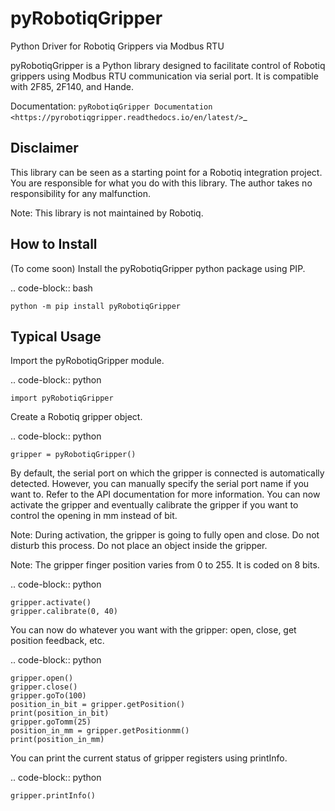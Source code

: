 pyRobotiqGripper
=================

Python Driver for Robotiq Grippers via Modbus RTU

pyRobotiqGripper is a Python library designed to facilitate control of Robotiq grippers using Modbus RTU communication via serial port.
It is compatible with 2F85, 2F140, and Hande.

Documentation: `pyRobotiqGripper Documentation <https://pyrobotiqgripper.readthedocs.io/en/latest/>`_

Disclaimer
----------

This library can be seen as a starting point for a Robotiq integration project.
You are responsible for what you do with this library.
The author takes no responsibility for any malfunction.

Note: This library is not maintained by Robotiq.

How to Install
--------------

(To come soon) Install the pyRobotiqGripper python package using PIP.

.. code-block:: bash

    python -m pip install pyRobotiqGripper

Typical Usage
-------------

Import the pyRobotiqGripper module.

.. code-block:: python

    import pyRobotiqGripper

Create a Robotiq gripper object.

.. code-block:: python

    gripper = pyRobotiqGripper()

By default, the serial port on which the gripper is connected is automatically detected. However, you can manually specify the serial port name if you want to. Refer to the API documentation for more information.
You can now activate the gripper and eventually calibrate the gripper if you want to control the opening in mm instead of bit.

Note: During activation, the gripper is going to fully open and close. Do not disturb this process. Do not place an object inside the gripper.

Note: The gripper finger position varies from 0 to 255. It is coded on 8 bits.

.. code-block:: python

    gripper.activate()
    gripper.calibrate(0, 40)

You can now do whatever you want with the gripper: open, close, get position feedback, etc.

.. code-block:: python

    gripper.open()
    gripper.close()
    gripper.goTo(100)
    position_in_bit = gripper.getPosition()
    print(position_in_bit)
    gripper.goTomm(25)
    position_in_mm = gripper.getPositionmm()
    print(position_in_mm)

You can print the current status of gripper registers using printInfo.

.. code-block:: python

    gripper.printInfo()
